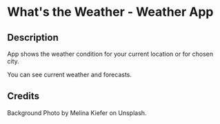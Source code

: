 # What's the Weather - Weather App

## Description

App shows the weather condition for your current location or for chosen city.

You can see current weather and forecasts.

## Credits

Background Photo by Melina Kiefer on Unsplash.